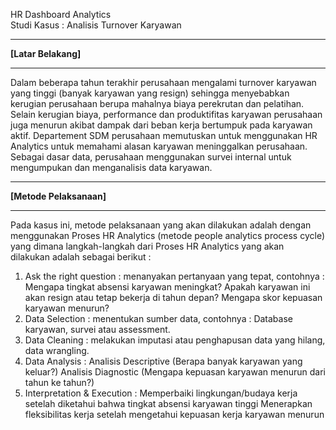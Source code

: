 HR Dashboard Analytics<br>
Studi Kasus : Analisis Turnover Karyawan<hr>

<b>[Latar Belakang]</b><hr>
Dalam beberapa tahun terakhir perusahaan mengalami turnover karyawan yang tinggi (banyak karyawan yang resign) sehingga menyebabkan kerugian perusahaan berupa mahalnya biaya perekrutan dan pelatihan. Selain kerugian biaya, performance dan produktifitas karyawan perusahaan juga menurun akibat dampak dari beban kerja bertumpuk pada karyawan aktif.
Departement SDM perusahaan memutuskan untuk menggunakan HR Analytics untuk memahami alasan karyawan meninggalkan perusahaan. Sebagai dasar data, perusahaan menggunakan survei internal untuk mengumpukan dan menganalisis data karyawan.<br>
<hr><b>[Metode Pelaksanaan]</b><hr>
Pada kasus ini, metode pelaksanaan yang akan dilakukan adalah dengan menggunakan Proses HR Analytics (metode people analytics process cycle) yang dimana langkah-langkah dari Proses HR Analytics yang akan dilakukan adalah sebagai berikut :<br>
<ol>
<li>Ask the right question : menanyakan pertanyaan yang tepat, contohnya :
Mengapa tingkat absensi karyawan meningkat? 
Apakah karyawan ini akan resign atau tetap bekerja di tahun depan?
Mengapa skor kepuasan karyawan menurun?</li>  
<li>Data Selection : menentukan sumber data, contohnya : Database karyawan, survei atau assessment.</li>
<li>Data Cleaning : melakukan imputasi atau penghapusan data yang hilang, data wrangling.</li>
<li>Data Analysis : Analisis Descriptive (Berapa banyak karyawan yang keluar?)
Analisis Diagnostic (Mengapa kepuasan karyawan menurun dari tahun ke tahun?)</li>
<li>Interpretation & Execution : 
Memperbaiki lingkungan/budaya kerja setelah diketahui bahwa tingkat absensi karyawan tinggi
Menerapkan fleksibilitas kerja setelah mengetahui kepuasan kerja karyawan menurun
</li>
</ol>
